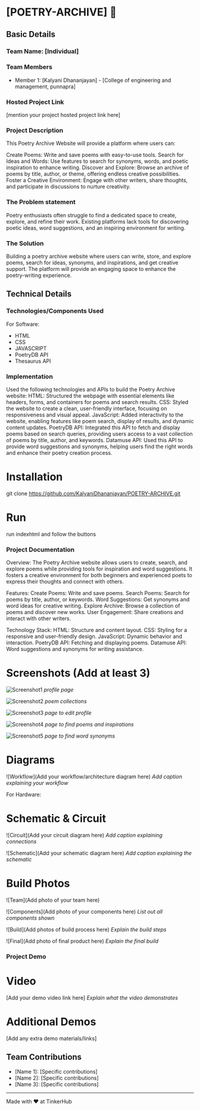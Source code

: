 # [POETRY-ARCHIVE] 🎯


## Basic Details
### Team Name: [Individual]


### Team Members
- Member 1: [Kalyani Dhananjayan] - [College of engineering and management, punnapra]

### Hosted Project Link
[mention your project hosted project link here]

### Project Description
This Poetry Archive Website will provide a platform where users can:

Create Poems: Write and save poems with easy-to-use tools.
Search for Ideas and Words: Use features to search for synonyms, words, and poetic inspiration to enhance writing.
Discover and Explore: Browse an archive of poems by title, author, or theme, offering endless creative possibilities.
Foster a Creative Environment: Engage with other writers, share thoughts, and participate in discussions to nurture creativity.

### The Problem statement
Poetry enthusiasts often struggle to find a dedicated space to create, explore, and refine their work. Existing platforms lack tools for discovering poetic ideas, word suggestions, and an inspiring environment for writing.

### The Solution
Building a poetry archive website where users can write, store, and explore poems, search for ideas, synonyms, and inspirations, and get creative support. The platform will provide an engaging space to enhance the poetry-writing experience.

## Technical Details
### Technologies/Components Used
For Software:
- HTML
- CSS
- JAVASCRIPT
- PoetryDB API
- Thesaurus API

### Implementation
Used the following technologies and APIs to build the Poetry Archive website:
HTML: Structured the webpage with essential elements like headers, forms, and containers for poems and search results.
CSS: Styled the website to create a clean, user-friendly interface, focusing on responsiveness and visual appeal.
JavaScript: Added interactivity to the website, enabling features like poem search, display of results, and dynamic content updates.
PoetryDB API: Integrated this API to fetch and display poems based on search queries, providing users access to a vast collection of poems by title, author, and keywords.
Datamuse API: Used this API to provide word suggestions and synonyms, helping users find the right words and enhance their poetry creation process.

# Installation
git clone https://github.com/KalyaniDhananjayan/POETRY-ARCHIVE.git

# Run
run indexhtml and follow the buttons

### Project Documentation
Overview:
The Poetry Archive website allows users to create, search, and explore poems while providing tools for inspiration and word suggestions. It fosters a creative environment for both beginners and experienced poets to express their thoughts and connect with others.

Features:
Create Poems: Write and save poems.
Search Poems: Search for poems by title, author, or keywords.
Word Suggestions: Get synonyms and word ideas for creative writing.
Explore Archive: Browse a collection of poems and discover new works.
User Engagement: Share creations and interact with other writers.

Technology Stack:
HTML: Structure and content layout.
CSS: Styling for a responsive and user-friendly design.
JavaScript: Dynamic behavior and interaction.
PoetryDB API: Fetching and displaying poems.
Datamuse API: Word suggestions and synonyms for writing assistance.

# Screenshots (Add at least 3)

![Screenshot1](./screenshots/profile.png)
*profile page*

![Screenshot2](./screenshots/collection.png)
*poem collections*

![Screenshot3](./screenshots/editprofile.png)
*page to edit profile*

![Screenshot4](./screenshots/searchpoems.png)
*page to find poems and inspirations*

![Screenshot5](./screenshots/findsynonyms.png)
*page to find word synonyms*

# Diagrams
![Workflow](Add your workflow/architecture diagram here)
*Add caption explaining your workflow*

For Hardware:

# Schematic & Circuit
![Circuit](Add your circuit diagram here)
*Add caption explaining connections*

![Schematic](Add your schematic diagram here)
*Add caption explaining the schematic*

# Build Photos
![Team](Add photo of your team here)


![Components](Add photo of your components here)
*List out all components shown*

![Build](Add photos of build process here)
*Explain the build steps*

![Final](Add photo of final product here)
*Explain the final build*

### Project Demo
# Video
[Add your demo video link here]
*Explain what the video demonstrates*

# Additional Demos
[Add any extra demo materials/links]

## Team Contributions
- [Name 1]: [Specific contributions]
- [Name 2]: [Specific contributions]
- [Name 3]: [Specific contributions]

---
Made with ❤️ at TinkerHub